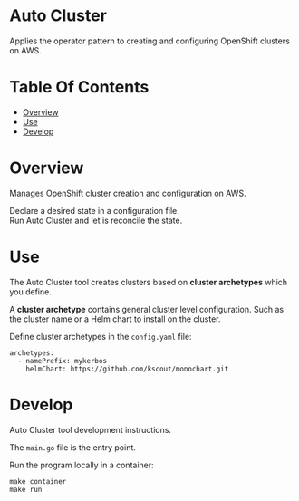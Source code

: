 # Auto Cluster
Applies the operator pattern to creating and configuring OpenShift clusters 
on AWS.

# Table Of Contents
- [Overview](#overview)
- [Use](#use)
- [Develop](#develop)

# Overview
Manages OpenShift cluster creation and configuration on AWS.

Declare a desired state in a configuration file.  
Run Auto Cluster and let is reconcile the state.

# Use
The Auto Cluster tool creates clusters based on **cluster archetypes** which 
you define.

A **cluster archetype** contains general cluster level configuration. Such as 
the cluster name or a Helm chart to install on the cluster.

Define cluster archetypes in the `config.yaml` file:

```
archetypes:
  - namePrefix: mykerbos
	helmChart: https://github.com/kscout/monochart.git
```

# Develop
Auto Cluster tool development instructions.

The `main.go` file is the entry point.

Run the program locally in a container:

```
make container
make run
```
